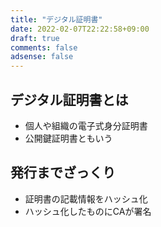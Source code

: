 ```yaml
---
title: "デジタル証明書"
date: 2022-02-07T22:22:58+09:00
draft: true
comments: false
adsense: false
---
```


## デジタル証明書とは

- 個人や組織の電子式身分証明書
- 公開鍵証明書ともいう

## 発行までざっくり

- 証明書の記載情報をハッシュ化
- ハッシュ化したものにCAが署名

##